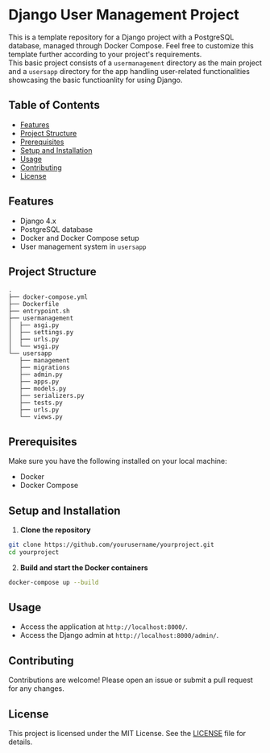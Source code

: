 # Django User Management Project

This is a template repository for a Django project with a PostgreSQL database, managed through Docker Compose. 
Feel free to customize this template further according to your project's requirements.  
This basic project consists of a `usermanagement` directory as the main project and a `usersapp` directory for the app handling user-related functionalities showcasing the basic functioanlity for using Django.  

## Table of Contents
- [Features](#features)
- [Project Structure](#project-structure)
- [Prerequisites](#prerequisites)
- [Setup and Installation](#setup-and-installation)
- [Usage](#usage)
- [Contributing](#contributing)
- [License](#license)

## Features
- Django 4.x
- PostgreSQL database
- Docker and Docker Compose setup
- User management system in `usersapp`

## Project Structure
```
.  
├── docker-compose.yml  
├── Dockerfile  
├── entrypoint.sh  
├── usermanagement  
│  ├── asgi.py  
│  ├── settings.py  
│  ├── urls.py  
│  └── wsgi.py  
└── usersapp
   ├── management  
   ├── migrations  
   ├── admin.py  
   ├── apps.py  
   ├── models.py  
   ├── serializers.py  
   ├── tests.py  
   ├── urls.py  
   └── views.py
```

## Prerequisites

Make sure you have the following installed on your local machine:

- Docker
- Docker Compose

## Setup and Installation

1. **Clone the repository**

  ```bash
  git clone https://github.com/yourusername/yourproject.git
  cd yourproject
  ```

2. **Build and start the Docker containers**
  
  ```bash
  docker-compose up --build
  ```

## Usage

  -  Access the application at `http://localhost:8000/`.
  -  Access the Django admin at `http://localhost:8000/admin/`.

## Contributing

Contributions are welcome! Please open an issue or submit a pull request for any changes.


## License

This project is licensed under the MIT License. See the [LICENSE](LICENSE) file for details.
  

